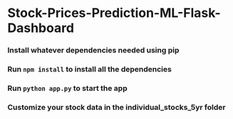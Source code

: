 # Stock-Prices-Prediction-ML-Flask-Dashboard

### Install whatever dependencies needed using pip
### Run `npm install` to install all the dependencies
### Run `python app.py` to start the app
### Customize your stock data in the individual_stocks_5yr folder
